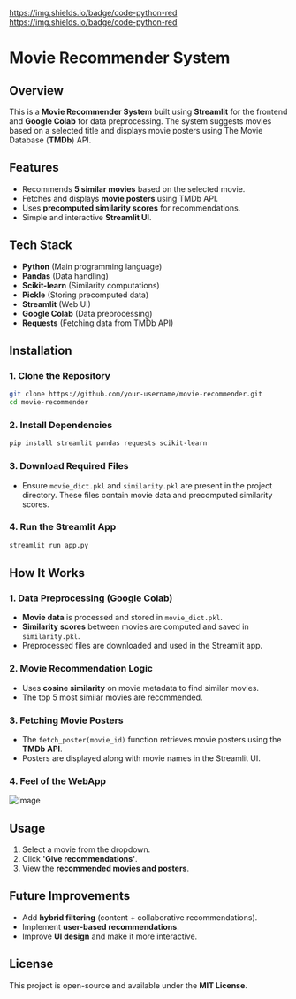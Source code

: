 https://img.shields.io/badge/code-python-red https://img.shields.io/badge/code-python-red 

# Movie Recommender System

## Overview
This is a **Movie Recommender System** built using **Streamlit** for the frontend and **Google Colab** for data preprocessing. The system suggests movies based on a selected title and displays movie posters using The Movie Database (**TMDb**) API.

## Features
- Recommends **5 similar movies** based on the selected movie.
- Fetches and displays **movie posters** using TMDb API.
- Uses **precomputed similarity scores** for recommendations.
- Simple and interactive **Streamlit UI**.

## Tech Stack
- **Python** (Main programming language)
- **Pandas** (Data handling)
- **Scikit-learn** (Similarity computations)
- **Pickle** (Storing precomputed data)
- **Streamlit** (Web UI)
- **Google Colab** (Data preprocessing)
- **Requests** (Fetching data from TMDb API)

## Installation
### **1. Clone the Repository**
```bash
git clone https://github.com/your-username/movie-recommender.git
cd movie-recommender
```

### **2. Install Dependencies**
```bash
pip install streamlit pandas requests scikit-learn
```

### **3. Download Required Files**
- Ensure `movie_dict.pkl` and `similarity.pkl` are present in the project directory. These files contain movie data and precomputed similarity scores.

### **4. Run the Streamlit App**
```bash
streamlit run app.py
```

## How It Works
### **1. Data Preprocessing (Google Colab)**
- **Movie data** is processed and stored in `movie_dict.pkl`.
- **Similarity scores** between movies are computed and saved in `similarity.pkl`.
- Preprocessed files are downloaded and used in the Streamlit app.

### **2. Movie Recommendation Logic**
- Uses **cosine similarity** on movie metadata to find similar movies.
- The top 5 most similar movies are recommended.

### **3. Fetching Movie Posters**
- The `fetch_poster(movie_id)` function retrieves movie posters using the **TMDb API**.
- Posters are displayed along with movie names in the Streamlit UI.

### **4. Feel of the WebApp**
![image](https://github.com/user-attachments/assets/9125aa3e-d3fb-42fa-987d-d6b4600bbd76)


## Usage
1. Select a movie from the dropdown.
2. Click **'Give recommendations'**.
3. View the **recommended movies and posters**.

## Future Improvements
- Add **hybrid filtering** (content + collaborative recommendations).
- Implement **user-based recommendations**.
- Improve **UI design** and make it more interactive.

## License
This project is open-source and available under the **MIT License**.

